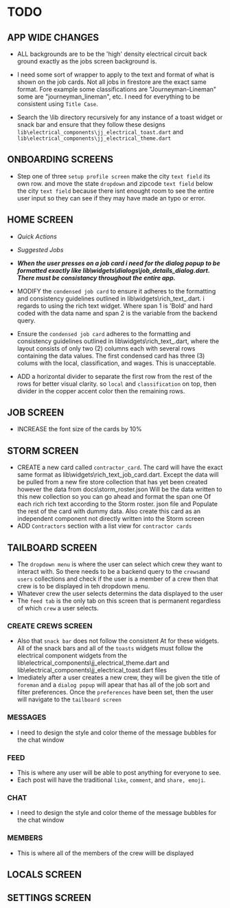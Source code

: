 # TODO

## APP WIDE CHANGES

- ALL backgrounds are to be the 'high' density electrical circuit back ground exactly as the jobs screen background is.

- I need some sort of wrapper to apply to the text and format of what is shown on the job cards. Not all jobs in firestore are the exact same format. Fore example some classifications are "Journeyman-Lineman" some are "journeyman_lineman", etc. I need for everything to be consistent using `Title Case`.
- Search the \lib directory recursively for any instance of a toast widget or snack bar and ensure that they follow these designs `lib\electrical_components\jj_electrical_toast.dart` and `lib\electrical_components\jj_electrical_theme.dart`

## ONBOARDING SCREENS

- Step one of three `setup profile screen` make the city `text field` its own row. and move the state `dropdown` and zipcode `text field` below the city `text field` because there isnt enought room to see the entire user input so they can see if they may have made an typo or error.

## HOME SCREEN

- *Quick Actions*

- *Suggested Jobs*

- ***When the user presses on a job card i need for the dialog popup to be formatted exactly like lib\widgets\dialogs\job_details_dialog.dart. There must be consistancy throughout the entire app.***
- MODIFY the `condensed job card` to ensure it adheres to the formatting and consistency guidelines outlined in lib\widgets\rich_text_.dart. i regards to using the rich text widget. Where span 1 is 'Bold' and hard coded with the data name and span 2 is the variable from the backend query.
- Ensure the `condensed job card` adheres to the formatting and consistency guidelines outlined in lib\widgets\rich_text_.dart, where the layout consists of only two (2) columns each with several rows containing the data values. The first condensed card has three (3) colums with the local, classification, and wages. This is unacceptable.
- ADD a horizontal divider to separate the first row from the rest of the rows for better visual clarity. so `local` and `classification` on top, then divider in the copper accent color then the remaining rows.

## JOB SCREEN

- INCREASE the font size of the cards by 10%

## STORM SCREEN

- CREATE a new card called `contractor_card`. The card will have the exact same format as lib\widgets\rich_text_job_card.dart. Except the data will be pulled from a new fire store collection that has yet been created however the data from docs\storm_roster.json Will be the data written to this new collection so you can go ahead and format the span one Of each rich rich text according to the Storm roster. json file and Populate the rest of the card with dummy data. Also create this card as an independent component not directly written into the Storm screen
- ADD `Contractors` section with a list view for `contractor cards`

## TAILBOARD SCREEN

- The `dropdown menu` is where the user can select which crew they want to interact with. So there needs to be a backend query to the `crews`and `users` collections and check if the user is a member of a crew then that crew is to be displayed in teh dropdown menu.
- Whatever crew the user selects determins the data displayed to the user
- The `feed tab` is the only tab on this screen that is permanent regardless of which `crew` a user selects.

### CREATE CREWS SCREEN

- Also that `snack bar` does not follow the consistent At for these widgets. All of the snack bars and all of the `toasts` widgets must follow the electrical component widgets from the lib\electrical_components\jj_electrical_theme.dart and lib\electrical_components\jj_electrical_toast.dart files
- Imediately after a user creates a new crew, they will be given the title of `foreman` and a `dialog popup` will apear that has all of the job sort and filter preferences. Once the `preferences` have been set, then the user will navigate to the `tailboard screen`

### MESSAGES

- I need to design the style and color theme of the message bubbles for the chat window

### FEED

- This is where any user will be able to post anything for everyone to see.
- Each post will have the traditional `like`, `comment`, and `share, emoji`.

### CHAT

- I need to design the style and color theme of the message bubbles for the chat window

### MEMBERS

- This is where all of the members of the crew willl be displayed

## LOCALS SCREEN

## SETTINGS SCREEN
